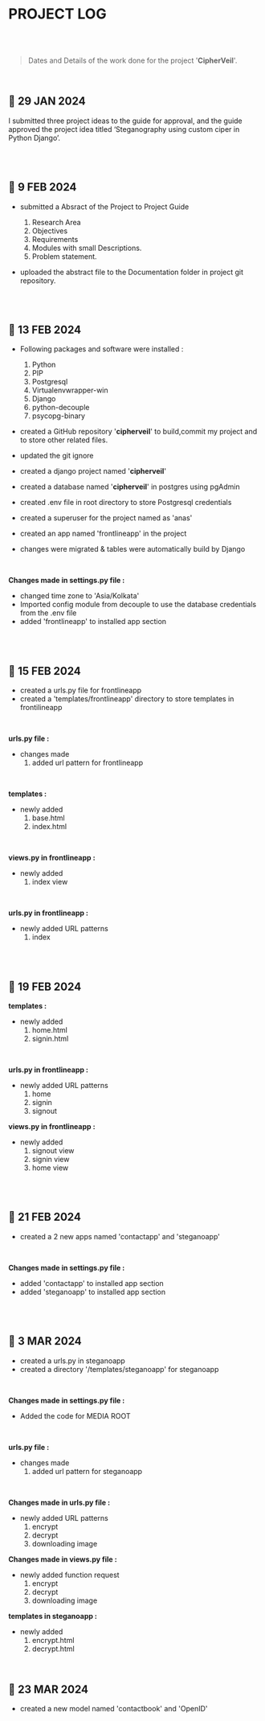# PROJECT LOG

<br>
<br>

> Dates and Details of the work done for the project '**CipherVeil**'.

<br>

## 📅 29 JAN 2024
I submitted three project ideas to the guide for approval, and the guide approved the project idea titled ‘Steganography using custom ciper in Python Django’.

<br><br>


## 📅 9 FEB 2024

- submitted a Absract of the Project to Project Guide

    1. Research Area
    2. Objectives
    3. Requirements
    4. Modules with small Descriptions.
    5. Problem statement.

- uploaded the abstract file to the Documentation folder in project git repository.

<br> <br>

## 📅 13 FEB 2024

- Following packages and software were installed :

    1. Python
    2. PIP
    3. Postgresql
    4. Virtualenvwrapper-win
    5. Django
    6. python-decouple
    7. psycopg-binary 

- created a GitHub repository '**cipherveil**' to build,commit my project and to store other related files.
- updated the git ignore
- created a django project named '**cipherveil**'
- created a database named '**cipherveil**' in postgres using pgAdmin
- created .env file in root directory to store Postgresql credentials
- created a superuser for the project named as 'anas'
- created an app named 'frontlineapp' in the project
- changes were migrated & tables were automatically build by Django

<br>

**Changes made in settings.py file :**

- changed time zone to 'Asia/Kolkata'
- Imported config module from decouple to use the database credentials from the .env file
- added 'frontlineapp' to installed app section

<br><br>

## 📅 15 FEB 2024

- created a urls.py file for frontlineapp
- created a 'templates/frontlineapp' directory to store templates in frontilineapp

<br>

**urls.py file :**
- changes made
    1.  added url pattern for frontlineapp

<br>

**templates :**
- newly added
    1. base.html
    2. index.html

<br>


**views.py in frontlineapp :**
- newly added
    1.  index view

<br>

**urls.py in frontlineapp :**
- newly added URL patterns
    1.  index


<br><br>

## 📅 19 FEB 2024


**templates :**
- newly added
    1. home.html
    2. signin.html

<br>

**urls.py in frontlineapp :**
- newly added URL patterns
    1.  home
    2.  signin
    3.  signout



**views.py in frontlineapp :**
- newly added
    1.  signout view
    2.  signin view
    3.  home view

<br><br>

## 📅 21 FEB 2024

- created a 2 new apps named 'contactapp' and 'steganoapp'

<br>

**Changes made in settings.py file :**
    
- added 'contactapp' to installed app section
- added 'steganoapp' to installed app section

<br><br>

## 📅 3 MAR 2024

- created a urls.py in steganoapp
- created a directory '/templates/steganoapp' for steganoapp

<br>

**Changes made in settings.py file :**
- Added the code for MEDIA ROOT

<br>



**urls.py file :**
- changes made
    1.  added url pattern for steganoapp

<br>

**Changes made in urls.py file :**
- newly added URL patterns
    1.  encrypt
    2.  decrypt
    3.  downloading image


**Changes made in views.py file :**
- newly added function request
    1.  encrypt
    2.  decrypt
    3.  downloading image

**templates in steganoapp :**
- newly added
    1. encrypt.html
    2. decrypt.html

<br>

## 📅 23 MAR 2024

- created a new model named 'contactbook' and 'OpenID'

